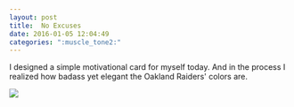 ```yaml
---
layout: post
title:  No Excuses
date: 2016-01-05 12:04:49
categories: ":muscle_tone2:"
---
```


<p>I designed a simple motivational card for myself today. And in the process I realized how badass yet elegant the Oakland Raiders' colors are.</p>
<img src="http://i.imgur.com/igwwpJh.png">
